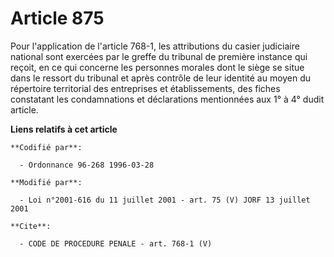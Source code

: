 # Article 875

Pour l'application de l'article 768-1, les attributions du casier judiciaire national sont exercées par le greffe du tribunal
de première instance qui reçoit, en ce qui concerne les personnes morales dont le siège se situe dans le ressort du tribunal
et après contrôle de leur identité au moyen du répertoire territorial des entreprises et établissements, des fiches
constatant les condamnations et déclarations mentionnées aux 1° à 4° dudit article.

**Liens relatifs à cet article**

	**Codifié par**:

	  - Ordonnance 96-268 1996-03-28

	**Modifié par**:

	  - Loi n°2001-616 du 11 juillet 2001 - art. 75 (V) JORF 13 juillet 2001

	**Cite**:

	  - CODE DE PROCEDURE PENALE - art. 768-1 (V)
